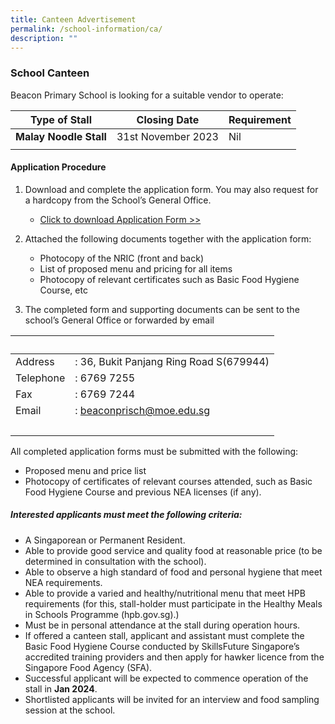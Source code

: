 ```yaml
---
title: Canteen Advertisement
permalink: /school-information/ca/
description: ""
---
```

### School Canteen

Beacon Primary School is looking for a suitable vendor to operate:

| Type of Stall | Closing Date | Requirement |
| -------- | -------- | -------- |
| **Malay Noodle Stall** | 31st November 2023 | Nil |
|  |  |


#### Application Procedure

1.  Download and complete the application form. You may also request for a hardcopy from the School’s General Office.  
    *   [Click to download Application Form &gt;&gt;](https://go.gov.sg/canteenstall)  
        
2.  Attached the following documents together with the application form:  
    *   Photocopy of the NRIC (front and back)
    *   List of proposed menu and pricing for all items
    *   Photocopy of relevant certificates such as Basic Food Hygiene Course, etc  
        
3.  The completed form and supporting documents can be sent to the school’s General Office or forwarded by email

| &nbsp; | &nbsp; |
| --- | --- |
| Address | : 36, Bukit Panjang Ring Road S(679944) |
| Telephone | : 6769 7255 |
| Fax | : 6769 7244 |
| Email | :&nbsp;[beaconprisch@moe.edu.sg](mailto:beaconprisch@moe.edu.sg) |
| &nbsp; | &nbsp; |

All completed application forms must be submitted with the following:
* Proposed menu and price list
* Photocopy of certificates of relevant courses attended, such as Basic Food Hygiene Course and previous NEA licenses (if any).

##### Interested applicants must meet the following criteria:

* A Singaporean or Permanent Resident.
* Able to provide good service and quality food at reasonable price (to be determined in consultation with the school).
* Able to observe a high standard of food and personal hygiene that meet NEA requirements.
* Able to provide a varied and healthy/nutritional menu that meet HPB requirements (for this, stall-holder must participate in the Healthy Meals in Schools Programme (hpb.gov.sg).)
* Must be in personal attendance at the stall during operation hours.
* If offered a canteen stall, applicant and assistant must complete the Basic Food Hygiene Course conducted by SkillsFuture Singapore’s accredited training providers and then apply for hawker licence from the Singapore Food Agency (SFA).
* Successful applicant will be expected to commence operation of the stall in **Jan 2024**.
* Shortlisted applicants will be invited for an interview and food sampling session at the school.